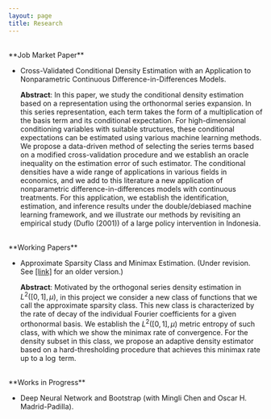 ```yaml
---
layout: page
title: Research
---
```

<br/>
**Job Market Paper**

* Cross-Validated Conditional Density Estimation with an Application to Nonparametric Continuous Difference-in-Differences Models. 

   **Abstract**: In this paper, we study the conditional density estimation based on a representation using the orthonormal series expansion. In this series representation, each term takes the form of a multiplication of the basis term and its conditional expectation. For high-dimensional conditioning variables with suitable structures, these conditional expectations can be estimated using various machine learning methods. We propose a data-driven method of selecting the series terms based on a modified cross-validation procedure and we establish an oracle inequality on the estimation error of such estimator. The conditional densities have a wide range of applications in various fields in economics, and we add to this literature a new application of nonparametric difference-in-differences models with continuous treatments. For this application, we establish the identification, estimation, and inference results under the double/debiased machine learning framework, and we illustrate our methods by revisiting an empirical study (Duflo (2001)) of a large policy intervention in Indonesia. 
   
<br/>
**Working Papers**

* Approximate Sparsity Class and Minimax Estimation. (Under revision. See [[link]](/notes/minimax_joe.pdf) for an older version.)

   **Abstract**: Motivated by the orthogonal series density estimation in $L^2([0,1],\mu)$, in this project we consider a new class of functions that we call the approximate sparsity class. This new class is characterized by the rate of decay of the individual Fourier coefficients for a given orthonormal basis. We establish the $L^2([0,1],\mu)$ metric entropy of such class, with which we show the minimax rate of convergence. For the density subset in this class, we propose an adaptive density estimator based on a hard-thresholding procedure that achieves this minimax rate up to a $\log$ term.

<br/>
**Works in Progress**

* Deep Neural Network and Bootstrap (with Mingli Chen and Oscar H. Madrid-Padilla).
